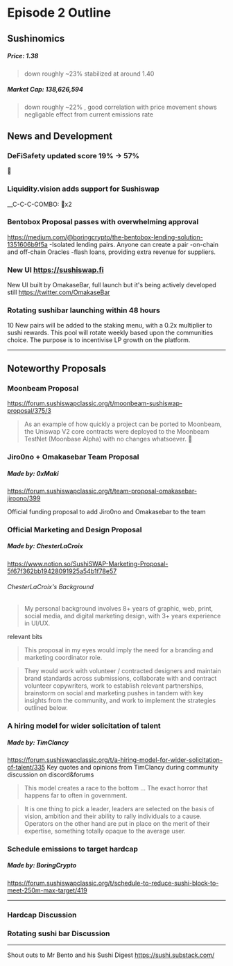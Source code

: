 #  Episode 2 Outline
## Sushinomics
##### Price: 1.38
> down roughly ~23% stabilized at around 1.40
##### Market Cap: 138,626,594
> down roughly ~22% , good correlation with price movement shows negligable effect from current emissions rate



## News and Development

### DeFiSafety updated score 19% -> 57%
🙏

### Liquidity.vision adds support for Sushiswap
__C-C-C-COMBO: 🙏x2 

### Bentobox Proposal passes with overwhelming approval
https://medium.com/@boringcrypto/the-bentobox-lending-solution-1351606b9f5a
-Isolated lending pairs. Anyone can create a pair
-on-chain and off-chain Oracles
-flash loans, providing extra revenue for suppliers.

### New UI https://sushiswap.fi
New UI built by OmakaseBar, full launch but it's being actively developed still
https://twitter.com/OmakaseBar

### Rotating sushibar launching within 48 hours
10 New pairs will be added to the staking menu, with a 0.2x multiplier to sushi rewards. This pool will rotate weekly based upon the communities choice. The purpose is to incentivise LP growth on the platform.


* * *

## Noteworthy Proposals
### Moonbeam Proposal

https://forum.sushiswapclassic.org/t/moonbeam-sushiswap-proposal/375/3 
> As an example of how quickly a project can be ported to Moonbeam, the Uniswap V2 core contracts were deployed to the Moonbeam TestNet (Moonbase Alpha) with no changes whatsoever.
👀

### Jiro0no + Omakasebar Team Proposal
##### Made by: 0xMaki
https://forum.sushiswapclassic.org/t/team-proposal-omakasebar-jiroono/399

Official funding proposal to add Jiro0no and Omakasebar to the team

### Official Marketing and Design Proposal 
##### Made by: ChesterLaCroix
https://www.notion.so/SushiSWAP-Marketing-Proposal-5f67f362bb19428091925a54b1f78e57

###### ChesterLaCroix's Background
> My personal background involves 8+ years of graphic, web, print, social media, and digital marketing design, with 3+ years experience in UI/UX.

relevant bits

> This proposal in my eyes would imply the need for a branding and marketing coordinator role.

> They would work with volunteer / contracted designers and maintain brand standards across submissions, collaborate with and contract volunteer copywriters, work to establish relevant partnerships, brainstorm on social and marketing pushes in tandem with key insights from the community, and work to implement the strategies outlined below.

### A hiring model for wider solicitation of talent
##### Made by: TimClancy
https://forum.sushiswapclassic.org/t/a-hiring-model-for-wider-solicitation-of-talent/335
Key quotes and opinions from TimClancy during community discussion on discord&forums 

>This model creates a race to the bottom ...  The exact horror that happens far to often in government.

>It is one thing to pick a leader, leaders are selected on the basis of vision, ambition and their ability to rally individuals to a cause. Operators on the other hand are put in place on the merit of their expertise, something totally opaque to the average user. 



### Schedule emissions to target hardcap
##### Made by: BoringCrypto
https://forum.sushiswapclassic.org/t/schedule-to-reduce-sushi-block-to-meet-250m-max-target/419


***
### Hardcap Discussion


### Rotating sushi bar Discussion



***

Shout outs to Mr Bento and his Sushi Digest https://sushi.substack.com/
